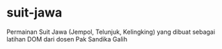 # suit-jawa
Permainan Suit Jawa (Jempol, Telunjuk, Kelingking) yang dibuat sebagai latihan DOM dari dosen Pak Sandika Galih

